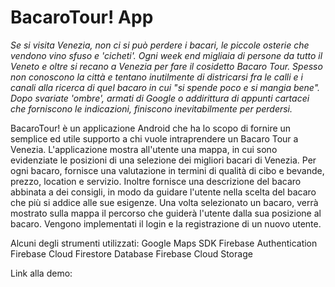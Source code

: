 # BacaroTour! App

*Se si visita Venezia, non ci si può perdere i bacari, le piccole osterie che vendono vino sfuso e 'cicheti'.
Ogni week end migliaia di persone da tutto il Veneto e oltre si recano a Venezia per fare il cosidetto Bacaro Tour.
Spesso non conoscono la città e tentano inutilmente di districarsi fra le calli e i canali alla ricerca di quel bacaro in cui "si spende poco e si mangia bene". 
Dopo svariate 'ombre', armati di Google o addirittura di appunti cartacei che forniscono le indicazioni, finiscono inevitabilmente per perdersi.*

BacaroTour! è un applicazione Android che ha lo scopo di fornire un semplice ed utile supporto a chi vuole intraprendere un Bacaro Tour a Venezia.
L'applicazione mostra all'utente una mappa, in cui sono evidenziate le posizioni di una selezione dei migliori bacari di Venezia. 
Per ogni bacaro, fornisce una valutazione in termini di qualità di cibo e bevande, prezzo, location e servizio.
Inoltre fornisce una descrizione del bacaro abbinata a dei consigli, in modo da guidare l'utente nella scelta del bacaro che più si addice alle sue esigenze.
Una volta selezionato un bacaro, verrà mostrato sulla mappa il percorso che guiderà l'utente dalla sua posizione al bacaro.
Vengono implementati il login e la registrazione di un nuovo utente.

Alcuni degli strumenti utilizzati:
Google Maps SDK
Firebase Authentication
Firebase Cloud Firestore Database
Firebase Cloud Storage

Link alla demo:
